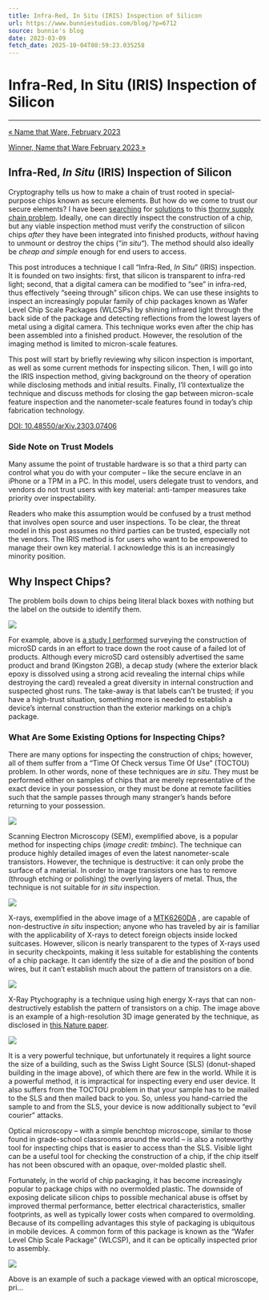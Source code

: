 ```yaml
---
title: Infra-Red, In Situ (IRIS) Inspection of Silicon
url: https://www.bunniestudios.com/blog/?p=6712
source: bunnie's blog
date: 2023-03-09
fetch_date: 2025-10-04T08:59:23.035258
---
```


# Infra-Red, In Situ (IRIS) Inspection of Silicon

---

[« Name that Ware, February 2023](https://www.bunniestudios.com/blog/2023/name-that-ware-february-2023/)

[Winner, Name that Ware February 2023 »](https://www.bunniestudios.com/blog/2023/winner-name-that-ware-february-2023/)

## Infra-Red, *In Situ* (IRIS) Inspection of Silicon

Cryptography tells us how to make a chain of trust rooted in special-purpose chips known as secure elements. But how do we come to trust our secure elements? I have been [searching](https://www.bunniestudios.com/blog/?p=5706) for [solutions](https://www.bunniestudios.com/blog/?p=5921) to this [thorny supply chain problem](https://www.bunniestudios.com/blog/?p=5519). Ideally, one can directly inspect the construction of a chip, but any viable inspection method must verify the construction of silicon chips *after* they have been integrated into finished products, *without* having to unmount or destroy the chips (“*in situ*“). The method should also ideally be *cheap and simple* enough for end users to access.

This post introduces a technique I call “Infra-Red, *In Situ*” (IRIS) inspection. It is founded on two insights: first, that silicon is transparent to infra-red light; second, that a digital camera can be modified to “see” in infra-red, thus effectively “seeing through” silicon chips. We can use these insights to inspect an increasingly popular family of chip packages known as Wafer Level Chip Scale Packages (WLCSPs) by shining infrared light through the back side of the package and detecting reflections from the lowest layers of metal using a digital camera. This technique works even after the chip has been assembled into a finished product. However, the resolution of the imaging method is limited to micron-scale features.

This post will start by briefly reviewing why silicon inspection is important, as well as some current methods for inspecting silicon. Then, I will go into the IRIS inspection method, giving background on the theory of operation while disclosing methods and initial results. Finally, I’ll contextualize the technique and discuss methods for closing the gap between micron-scale feature inspection and the nanometer-scale features found in today’s chip fabrication technology.

[DOI: 10.48550/arXiv.2303.07406](https://doi.org/10.48550/arXiv.2303.07406)

### Side Note on Trust Models

Many assume the point of trustable hardware is so that a third party can control what you do with your computer – like the secure enclave in an iPhone or a TPM in a PC. In this model, users delegate trust to vendors, and vendors do not trust users with key material: anti-tamper measures take priority over inspectability.

Readers who make this assumption would be confused by a trust method that involves open source and user inspections. To be clear, the threat model in this post assumes no third parties can be trusted, especially not the vendors. The IRIS method is for users who want to be empowered to manage their own key material. I acknowledge this is an increasingly minority position.

## Why Inspect Chips?

The problem boils down to chips being literal black boxes with nothing but the label on the outside to identify them.

[![](https://bunniefoo.com/iris/microsd_lineup_sm.jpg)](https://bunniefoo.com/iris/microsd_lineup.jpg)

For example, above is [a study I performed](https://www.bunniestudios.com/blog/?page_id=1022) surveying the construction of microSD cards in an effort to trace down the root cause of a failed lot of products. Although every microSD card ostensibly advertised the same product and brand (Kingston 2GB), a decap study (where the exterior black epoxy is dissolved using a strong acid revealing the internal chips while destroying the card) revealed a great diversity in internal construction and suspected ghost runs. The take-away is that labels can’t be trusted; if you have a high-trust situation, something more is needed to establish a device’s internal construction than the exterior markings on a chip’s package.

### What Are Some Existing Options for Inspecting Chips?

There are many options for inspecting the construction of chips; however, all of them suffer from a “Time Of Check versus Time Of Use” (TOCTOU) problem. In other words, none of these techniques are *in situ*. They must be performed either on samples of chips that are merely representative of the exact device in your possession, or they must be done at remote facilities such that the sample passes through many stranger’s hands before returning to your possession.

[![](https://bunniefoo.com/iris/DSEM_0120_sm.png)](https://bunniefoo.com/iris/DSEM_0120.png)

Scanning Electron Microscopy (SEM), exemplified above, is a popular method for inspecting chips (*image credit: tmbinc*). The technique can produce highly detailed images of even the latest nanometer-scale transistors. However, the technique is destructive: it can only probe the surface of a material. In order to image transistors one has to remove (through etching or polishing) the overlying layers of metal. Thus, the technique is not suitable for *in situ* inspection.

[![](https://bunniefoo.com/iris/fernvale-mtk6260DA_sm.jpg)](https://bunniefoo.com/iris/fernvale-mtk6260DA.jpg)

X-rays, exemplified in the above image of a [MTK6260DA](https://www.bunniestudios.com/blog/?p=4297) , are capable of non-destructive *in situ* inspection; anyone who has traveled by air is familiar with the applicability of X-rays to detect foreign objects inside locked suitcases. However, silicon is nearly transparent to the types of X-rays used in security checkpoints, making it less suitable for establishing the contents of a chip package. It can identify the size of a die and the position of bond wires, but it can’t establish much about the pattern of transistors on a die.

[![](https://bunniefoo.com/iris/pxct.png)](https://www.nature.com/articles/nature21698)

X-Ray Ptychography is a technique using high energy X-rays that can non-destructively establish the pattern of transistors on a chip. The image above is an example of a high-resolution 3D image generated by the technique, as disclosed in [this Nature paper](https://www.nature.com/articles/nature21698).

[![](https://bunniefoo.com/iris/sls_sm.jpg)](https://en.wikipedia.org/wiki/Swiss_Light_Source)

It is a very powerful technique, but unfortunately it requires a light source the size of a building, such as the Swiss Light Source (SLS) (donut-shaped building in the image above), of which there are few in the world. While it is a powerful method, it is impractical for inspecting every end user device. It also suffers from the TOCTOU problem in that your sample has to be mailed to the SLS and then mailed back to you. So, unless you hand-carried the sample to and from the SLS, your device is now additionally subject to “evil courier” attacks.

Optical microscopy – with a simple benchtop microscope, similar to those found in grade-school classrooms around the world – is also a noteworthy tool for inspecting chips that is easier to access than the SLS. Visible light can be a useful tool for checking the construction of a chip, if the chip itself has not been obscured with an opaque, over-molded plastic shell.

Fortunately, in the world of chip packaging, it has become increasingly popular to package chips with no overmolded plastic. The downside of exposing delicate silicon chips to possible mechanical abuse is offset by improved thermal performance, better electrical characteristics, smaller footprints, as well as typically lower costs when compared to overmolding. Because of its compelling advantages this style of packaging is ubiquitous in mobile devices. A common form of this package is known as the “Wafer Level Chip Scale Package” (WLCSP), and it can be optically inspected prior to assembly.

[![](https://bunniefoo.com/iris/bq27z561yphr_frontside_color_sm.jpg)](https://bunniefoo.com/iris/bq27z561yphr_frontside_color.jpg)

Above is an example of such a package viewed with an optical microscope, pri...